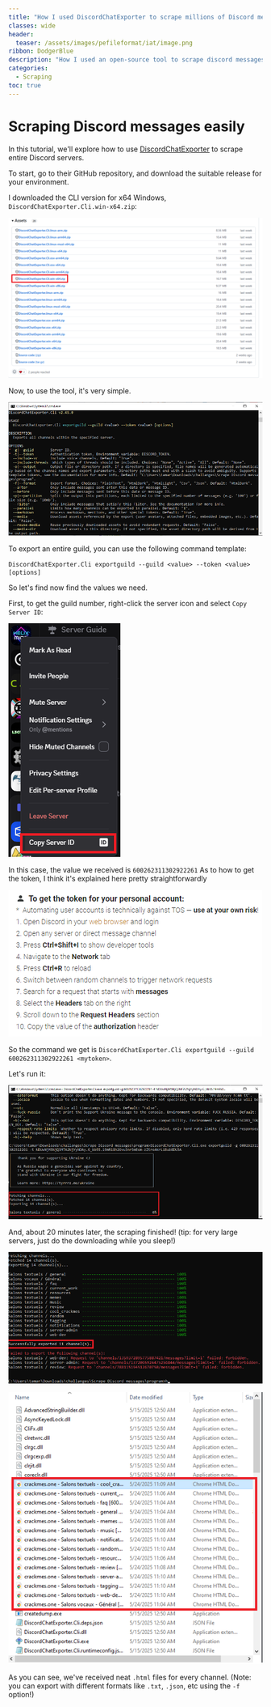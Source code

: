 ```yaml
---
title: "How I used DiscordChatExporter to scrape millions of Discord messages"
classes: wide
header:
  teaser: /assets/images/pefileformat/iat/image.png
ribbon: DodgerBlue
description: "How I used an open-source tool to scrape discord messages easily"
categories:
  - Scraping
toc: true
---
```

# Scraping Discord messages easily

In this tutorial, we'll explore how to use [DiscordChatExporter](https://github.com/Tyrrrz/DiscordChatExporter) to scrape entire Discord servers.

To start, go to their GitHub repository, and download the suitable release for your environment.

I downloaded the CLI version for x64 Windows, `DiscordChatExporter.Cli.win-x64.zip`:

![release](/assets/images/scraping/discord/release.png)

Now, to use the tool, it's very simple.

![release](/assets/images/scraping/discord/usage.png)

To export an entire guild, you can use the following command template:
```
DiscordChatExporter.Cli exportguild --guild <value> --token <value> [options]
```

So let's find now find the values we need.

First, to get the guild number, right-click the server icon and select `Copy Server ID`:

![release](/assets/images/scraping/discord/copyguild.png)

In this case, the value we received is `600262311302922261`
As to how to get the token, I think it's explained here pretty straightforwardly

![release](/assets/images/scraping/discord/findtoken.png)

So the command we get is `DiscordChatExporter.Cli exportguild --guild 600262311302922261 <mytoken>`.

Let's run it:

 ![release](/assets/images/scraping/discord/scraping-cli.png)

And, about 20 minutes later, the scraping finished! (tip: for very large servers, just do the downloading while you sleep!)


 ![release](/assets/images/scraping/discord/success.png)

 ![release](/assets/images/scraping/discord/files.png)


As you can see, we've received neat `.html` files for every channel. (Note: you can export with different formats like `.txt`, `.json`, etc using the `-f` option!)




